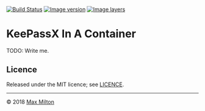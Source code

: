 <!-- markdownlint-disable first-line-h1 ol-prefix -->

[![Build Status](https://travis-ci.com/MaxMilton/docker-keepass.svg?branch=master)](https://travis-ci.com/MaxMilton/docker-keepass) [![Image version](https://images.microbadger.com/badges/version/maxmilton/keepass.svg)](https://microbadger.com/images/maxmilton/keepass) [![Image layers](https://images.microbadger.com/badges/image/maxmilton/keepass.svg)](https://microbadger.com/images/maxmilton/keepass)

# KeePassX In A Container

TODO: Write me.

## Licence

Released under the MIT licence; see [LICENCE](https://github.com/MaxMilton/docker-keepass/blob/master/LICENCE).

-----

© 2018 [Max Milton](https://maxmilton.com)

